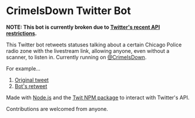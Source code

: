 CrimeIsDown Twitter Bot
=======================

**NOTE: This bot is currently broken due to [Twitter's recent API restrictions](https://blog.twitter.com/developer/en_us/topics/tools/2017/announcing-more-functionality-to-improve-customer-engagements-on-twitter.html).**

This Twitter bot retweets statuses talking about a certain Chicago
Police radio zone with the livestream link, allowing anyone, even without a
scanner, to listen in. Currently running on
[@CrimeIsDown](https://twitter.com/CrimeIsDown).

For example...

1. [Original
   tweet](https://twitter.com/EricTendian/status/548250442099326977)
2. [Bot's
   retweet](https://twitter.com/CrimeIsDown/status/548250442904666114)

Made with [Node.js](http://nodejs.org/) and the [Twit NPM
package](https://github.com/ttezel/twit) to interact with Twitter's API.

Contributions are welcomed from anyone.

